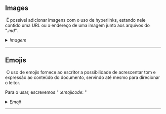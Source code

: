 ## Images
&nbsp;É possível adicionar imagens com o uso de hyperlinks, estando nele contido uma URL ou o endereço de uma imagem junto aos arquivos do "*.md*".
<details><summary><i>Imagem</i></summary>

>\!\[Água Viva\](https://static.scientificamerican.com/sciam/cache/file/B7E980C5-B182-4A2E-80369F2AC535EB35.jpg)
>
>![Água Viva](https://static.scientificamerican.com/sciam/cache/file/B7E980C5-B182-4A2E-80369F2AC535EB35.jpg)
</details>

***

## Emojis
&nbsp;O uso de emojis fornece ao escritor a possibilidade de acrescentar tom e expressão ao conteúdo do documento, servindo até mesmo para direcionar o leitor.

Para o usar, escrevemos " :*emojicode*: "
<details><summary><i>Emoji</i></summary>

>\:*parrot*\:
>
>:parrot:
</details>

***